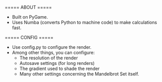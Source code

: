 ===== ABOUT =====

- Built on PyGame.
- Uses Numba (converts Python to machine code) to make calculations fast.

===== CONFIG =====

- Use config.py to configure the render.
- Among other things, you can configure:
    - The resolution of the render
    - Autosave settings (for long renders)
    - The gradient used to shade the render
    - Many other settings concerning the Mandelbrot Set itself.